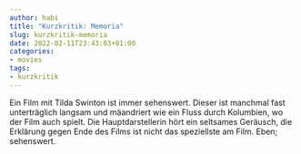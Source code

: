 ```yaml
---
author: habi
title: "Kurzkritik: Memoria"
slug: kurzkritik-memoria
date: 2022-02-11T23:43:03+01:00
categories:
- movies
tags:
- kurzkritik
---
```


Ein Film mit Tilda Swinton ist immer sehenswert.
Dieser ist manchmal fast unterträglich langsam und mäandriert wie ein Fluss durch Kolumbien, wo der Film auch spielt.
Die Hauptdarstellerin hört ein seltsames Geräusch, die Erklärung gegen Ende des Films ist nicht das speziellste am Film.
Eben; sehenswert.